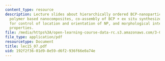```yaml
---
content_type: resource
description: Lecture slides about hierarchically ordered BCP-nanoparticle composites,
  polymer based nanocomposites, co-assembly of BCP + ex situ synthesized NP, BCP template
  for control of location and orientation of NP, and morphological interplay and emergent
  properties.
file: /media/https%3A/open-learning-course-data-rc.s3.amazonaws.com/3-063-polymer-physics-spring-2007/192f2f3601d98e59d6f2936f66e0a74e_lec15_07.pdf
file_type: application/pdf
resourcetype: Document
title: lec15_07.pdf
uid: 192f2f36-01d9-8e59-d6f2-936f66e0a74e
---
```

